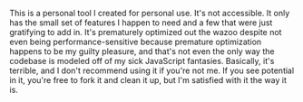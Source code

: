 This is a personal tool I created for personal use. It's not accessible. It only has the small set of features I happen to need and a few that were just gratifying to add in. It's prematurely optimized out the wazoo despite not even being performance-sensitive because premature optimization happens to be my guilty pleasure, and that's not even the only way the codebase is modeled off of my sick JavaScript fantasies. Basically, it's terrible, and I don't recommend using it if you're not me. If you see potential in it, you're free to fork it and clean it up, but I'm satisfied with it the way it is.
